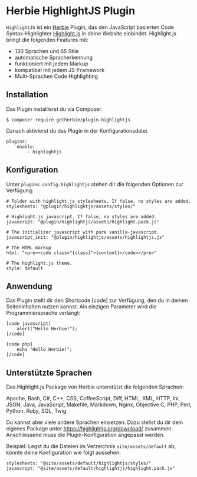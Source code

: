 # Herbie HighlightJS Plugin

`HighlightJS` ist ein [Herbie](http://github.com/getherbie/herbie) Plugin, das den JavaScript basierten Code 
Syntax-Highlighter [Highlight.js](https://highlightjs.org/) in deine Website einbindet. Highlight.js bringt die 
folgenden Features mit:

- 130 Sprachen und 65 Stile
- automatische Spracherkennung
- funktioniert mit jedem Markup
- kompatibel mit jedem JS-Framework
- Multi-Sprachen Code Highlighting


## Installation

Das Plugin installierst du via Composer.

	$ composer require getherbie/plugin-highlightjs

Danach aktivierst du das Plugin in der Konfigurationsdatei.

    plugins:
        enable:
            - highlightjs


## Konfiguration

Unter `plugins.config.highlightjs` stehen dir die folgenden Optionen zur Verfügung:

    # Folder with highlight.js stylesheets. If false, no styles are added.
    stylesheets: "@plugin/highlightjs/assets/styles/"

    # Highlight.js javascript. If false, no styles are added.
    javascript: "@plugin/highlightjs/assets/highlight.pack.js"
    
    # The initializer javascript with pure vanilla-javascript.
    javascript_init: "@plugin/highlightjs/assets/highlightjs.js"
    
    # The HTML markup
    html: "<pre><code class="{class}">{content}</code></pre>"
    
    # The highlight.js theme.
    style: default


## Anwendung

Das Plugin stellt dir den Shortcode [code] zur Verfügung, den du in deinen Seiteninhalten nutzen kannst. 
Als einzigen Parameter wird die Programmiersprache verlangt:

    [code javascript]
        alert("Hello Herbie!");
    [/code]

    [code php]
        echo "Hello Herbie!";
    [/code]


## Unterstützte Sprachen

Das Highlight.js Package von Herbie unterstützt die folgenden Sprachen:

Apache, Bash, C#, C++, CSS, CoffeeScript, Diff, HTML, XML, HTTP, Ini, JSON, Java, JavaScript, Makefile, 
Markdown, Nginx, Objective C, PHP, Perl, Python, Ruby, SQL, Twig

Du kannst aber viele andere Sprachen einsetzen. Dazu stellst du dir dein eigenes Package unter 
<https://highlightjs.org/download/> zusammen. Anschliessend muss die Plugin-Konfiguration angepasst werden.

Beispiel: Legst du die Dateien im Verzeichnis `site/assets/default` ab, könnte deine Konfiguration wie folgt aussehen:

    stylesheets: "@site/assets/default/highlightjs/styles/"
    javascript: "@site/assets/default/highlightjs/highlight.pack.js"

